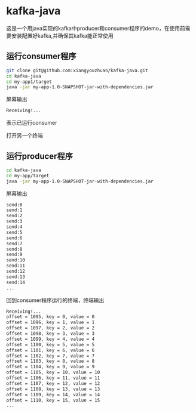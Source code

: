 # kafka-java

这是一个用java实现的kafka中producer和consumer程序的demo，在使用前需要安装配置好kafka,并确保其kafka能正常使用

## 运行consumer程序
```bash
git clone git@github.com:xiangyouzhuan/kafka-java.git
cd kafka-java
cd my-app1/target
java -jar my-app-1.0-SNAPSHOT-jar-with-dependencies.jar
```

屏幕输出
```bash
Receiving!...
```
表示已运行consumer

打开另一个终端
## 运行producer程序
```bash
cd kafka-java
cd my-app/target
java -jar my-app-1.0-SNAPSHOT-jar-with-dependencies.jar
```
屏幕输出
```bash
send:0
send:1
send:2
send:3
send:4
send:5
send:6
send:7
send:8
send:9
send:10
send:11
send:12
send:13
send:14
...
```

回到consumer程序运行的终端，终端输出
```bash
Receiving!...
offset = 1095, key = 0, value = 0
offset = 1096, key = 1, value = 1
offset = 1097, key = 2, value = 2
offset = 1098, key = 3, value = 3
offset = 1099, key = 4, value = 4
offset = 1100, key = 5, value = 5
offset = 1101, key = 6, value = 6
offset = 1102, key = 7, value = 7
offset = 1103, key = 8, value = 8
offset = 1104, key = 9, value = 9
offset = 1105, key = 10, value = 10
offset = 1106, key = 11, value = 11
offset = 1107, key = 12, value = 12
offset = 1108, key = 13, value = 13
offset = 1109, key = 14, value = 14
offset = 1110, key = 15, value = 15
...
```




